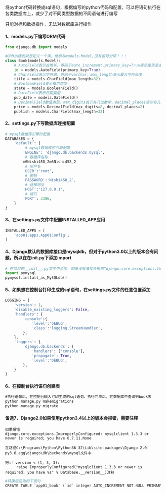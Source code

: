 将python代码转换成sql语句，根据编写的python代码和配置，可以将语句执行在各类数据库上，减少了对不同类型数据的不同语句进行编写

只能对标和数据操作，无法对数据库进行操作



####  1、models.py下编写ORM代码

```python
from django.db import models

#ORM创建表就是定义一个类，继承与models.Model,没有逗号分隔！！！
class Book(models.Model):
    # AutoField表示自增长，等同于auto_increment,primary_key=True表示是否是主键
    id = models.AutoField(primary_key=True)
    # CharField表示字符串，等同于varchar，max_length表示最大字符长度
    title = models.CharField(max_length=32)
    # BooleanField表示布尔类型
    state = models.BooleanField()
    # DateField表示日期类型
    pub_date = models.DateField()
    # DecimalField数值类型，max_digits表示有几位数字，decimal_places表示有几位小数
    price = models.DecimalField(max_digits=8, decimal_places=2)
    publish = models.CharField(max_length=32)
```



#### 2、settings.py下写数据库连接配置

```python
# mysql数据库引擎的配置
DATABASES = {
    'default': {
         # mysql数据库的引擎配置
        'ENGINE': 'django.db.backends.mysql',
         # 数据库名称
        m6Nishi458_2m6Nishi458_2
         # 用户名
        'USER':'root',
         # 密码
        'PASSWORD':'Nishi458_2',
         # 连接地址
        'HOST':'127.0.0.1',
         # 端口
        'PORT': 3306,
    }
}
```



#### 3、在settings.py文件中配置INSTALLED_APP应用

```python
INSTALLED_APPS = [
    'app01.apps.App01Config',
]
```



#### 4、Django默认的数据库接口是mysqldb，但对于python3.0以上的版本会有问题，所以在在init.py下添加import

```python
# 在项目的__init__.py文件中添加，如果没有填写会报错“django.core.exceptions.ImproperlyConfigured: Error loading MySQLdb module.Did you install mysqlclient?”
import pymysql
pymysql.install_as_MySQLdb()
```



#### 5、如果想在控制台打印生成的sql语句，在settings.py文件的任意位置添加

```python
LOGGING = {
    'version': 1,
    'disable_existing_loggers': False,
    'handlers': {
        'console':{
            'level':'DEBUG',
            'class':'logging.StreamHandler',
        },
    },
    'loggers': {
        'django.db.backends': {
            'handlers': ['console'],
            'propagate': True,
            'level':'DEBUG',
        },
    }
}
```



#### 6、在控制台执行语句创建表

```cmd
#执行语句后，在控制台输入打印生成的sql语句，执行完毕后，在数据库中查询到book表
python manage.py makemigrations
python manage.py migrate
```



#### 备选7、Django2.0如果使用python3.4以上的版本会报错，需要注释

```
如果报错
django.core.exceptions.ImproperlyConfigured: mysqlclient 1.3.3 or newer is required; you have 0.7.11.None

在路径C:\Programs\Python\Python36-32\Lib\site-packages\Django-2.0-py3.6.egg\django\db\backends\mysql文件中

把if version < (1, 3, 3):
     raise ImproperlyConfigured("mysqlclient 1.3.3 or newer is required; you have %s" % Database.__version__)注释
```



```python
#转换后变为如下语句
CREATE TABLE `app01_book` (`id` integer AUTO_INCREMENT NOT NULL PRIMARY KEY, `title` varchar(32) NOT NULL, `state` bool NOT NULL, `pub_date` date NOT NULL, `price` numeric(8, 2) NOT NULL, `publish` varchar(32) NOT NULL); 
```

